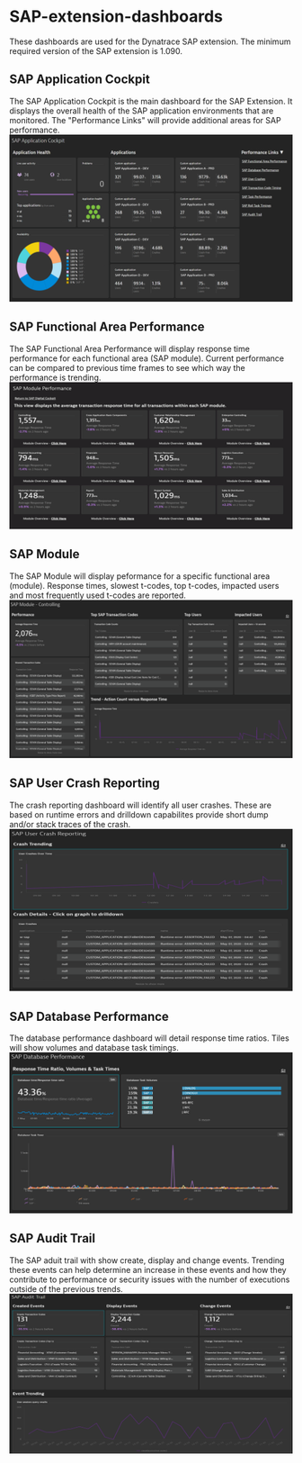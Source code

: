 # SAP-extension-dashboards

These dashboards are used for the Dynatrace SAP extension. The minimum required version of the SAP extension is 1.090.

<h2>SAP Application Cockpit</h2>
The SAP Application Cockpit is the main dashboard for the SAP Extension. It displays the overall health of the SAP application environments that are monitored. The "Performance Links" will provide additional areas for SAP performance.
<img src="images/sapappcockpit.PNG">

<h2>SAP Functional Area Performance</h2>
The SAP Functional Area Performance will display response time performance for each functional area (SAP module). Current performance can be compared to previous time frames to see which way the performance is trending.
<img src="images/sapmodperf.PNG">

<h2>SAP Module</h2>
The SAP Module will display peformance for a specific functional area (module). Response times, slowest t-codes, top t-codes, impacted users and most frequently used t-codes are reported.
<img src="images/sapmod.PNG">

<h2>SAP User Crash Reporting</h2>
The crash reporting dashboard will identify all user crashes. These are based on runtime errors and drilldown capabilites provide short dump and/or stack traces of the crash.
<img src="images/sapcrash.PNG">

<h2>SAP Database Performance</h2>
The database performance dashboard will detail response time ratios. Tiles will show volumes and database task timings.
<img src="images/sapdatabase.PNG">

<h2>SAP Audit Trail</h2>
The SAP aduit trail with show create, display and change events. Trending these events can help determine an increase in these events and how they contribute to performance or security issues with the number of executions outside of the previous trends. 
<img src="images/sapaudit.PNG">
